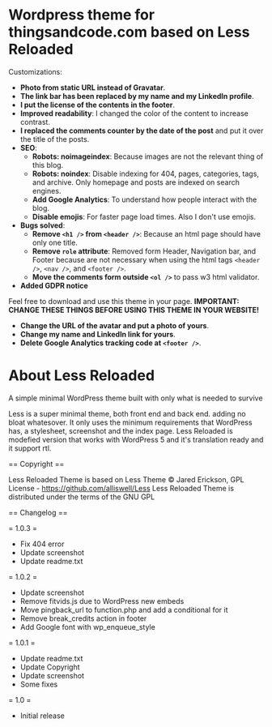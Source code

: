 # Wordpress theme for thingsandcode.com based on Less Reloaded

Customizations:
- **Photo from static URL instead of Gravatar**.
- **The link bar has been replaced by my name and my LinkedIn profile**.
- **I put the license of the contents in the footer**.
- **Improved readability**: I changed the color of the content to increase contrast.
- **I replaced the comments counter by the date of the post** and put it over the title of the posts.
- **SEO**:
    - **Robots: noimageindex**: Because images are not the relevant thing of this blog.
    - **Robots: noindex**: Disable indexing for 404, pages, categories, tags, and archive. Only homepage and posts are indexed on search engines.
    - **Add Google Analytics**: To understand how people interact with the blog.
    - **Disable emojis**: For faster page load times. Also I don't use emojis.
- **Bugs solved**:
    - **Remove `<h1 />` from `<header />`**: Because an html page should have only one title.
    - **Remove `role` attribute**: Removed form Header, Navigation bar, and Footer because are not necessary when using the html tags `<header />`, `<nav />`, and `<footer />`.
    - **Move the comments form outside `<ol />`** to pass w3 html validator.
- **Added GDPR notice**

Feel free to download and use this theme in your page.
**IMPORTANT: CHANGE THESE THINGS BEFORE USING THIS THEME IN YOUR WEBSITE!**
- **Change the URL of the avatar and put a photo of yours**.
- **Change my name and LinkedIn link for yours**.
- **Delete Google Analytics tracking code at `<footer />`**.

# About Less Reloaded

A simple minimal WordPress theme built with only what is needed to survive

Less is a super minimal theme, both front end and back end. adding no bloat whatesover. It only uses the minimum requirements that WordPress has, a stylesheet, screenshot and the index page.
Less Reloaded is modefied version that works with WordPress 5 and it's translation ready and it support rtl.


== Copyright ==

Less Reloaded Theme is based on Less Theme © Jared Erickson, GPL License - https://github.com/alliswell/Less
Less Reloaded Theme is distributed under the terms of the GNU GPL

== Changelog ==

= 1.0.3 =
* Fix 404 error
* Update screenshot
* Update readme.txt

= 1.0.2 =
* Update screenshot
* Remove fitvids.js due to WordPress new embeds
* Move pingback_url to function.php and add a conditional for it
* Remove break_credits action in footer
* Add Google font with wp_enqueue_style

= 1.0.1 =
* Update readme.txt
* Update Copyright
* Update screenshot
* Some fixes

= 1.0 =
* Initial release

